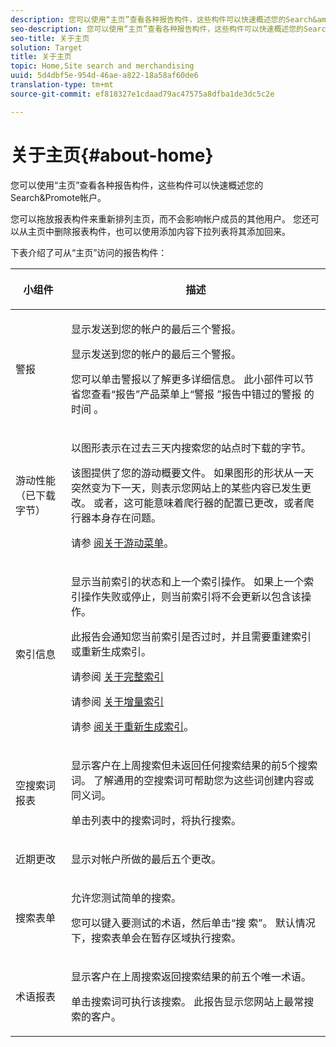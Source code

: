 ```yaml
---
description: 您可以使用“主页”查看各种报告构件，这些构件可以快速概述您的Search&amp;Promote帐户。
seo-description: 您可以使用“主页”查看各种报告构件，这些构件可以快速概述您的Search&amp;Promote帐户。
seo-title: 关于主页
solution: Target
title: 关于主页
topic: Home,Site search and merchandising
uuid: 5d4dbf5e-954d-46ae-a822-18a58af60de6
translation-type: tm+mt
source-git-commit: ef818327e1cdaad79ac47575a8dfba1de3dc5c2e

---
```



# 关于主页{#about-home}

您可以使用“主页”查看各种报告构件，这些构件可以快速概述您的Search&amp;Promote帐户。

您可以拖放报表构件来重新排列主页，而不会影响帐户成员的其他用户。 您还可以从主页中删除报表构件，也可以使用添加内容下拉列表将其添加回来。

下表介绍了可从“主页”访问的报告构件：

<table> 
 <thead> 
  <tr> 
   <th colname="col1" class="entry"> <p>小组件 </p> </th> 
   <th colname="col2" class="entry"> <p>描述 </p> </th> 
  </tr>
 </thead>
 <tbody> 
  <tr> 
   <td colname="col1"> <p>警报 </p> </td> 
   <td colname="col2"> <p> 显示发送到您的帐户的最后三个警报。 </p> <p>显示发送到您的帐户的最后三个警报。 </p> <p>您可以单击警报以了解更多详细信息。 此小部件可以节省您查看“报告”产品菜单上“警报 <span class="uicontrol"></span> ”报告中错过的警报 <span class="uicontrol"> 的时间</span> 。 </p> </td> 
  </tr> 
  <tr> 
   <td colname="col1"> <p>游动性能（已下载字节） </p> </td> 
   <td colname="col2"> <p>以图形表示在过去三天内搜索您的站点时下载的字节。 </p> <p>该图提供了您的游动概要文件。 如果图形的形状从一天突然变为下一天，则表示您网站上的某些内容已发生更改。 或者，这可能意味着爬行器的配置已更改，或者爬行器本身存在问题。 </p> <p>请参 <a href="c-about-settings-menu/c-about-crawling-menu.md#concept_59307680C6724E93952ADE5044983AF6" format="dita" scope="local"> 阅关于游动菜单</a>。 </p> </td> 
  </tr> 
  <tr> 
   <td colname="col1"> <p>索引信息 </p> </td> 
   <td colname="col2"> <p>显示当前索引的状态和上一个索引操作。 如果上一个索引操作失败或停止，则当前索引将不会更新以包含该操作。 </p> <p>此报告会通知您当前索引是否过时，并且需要重建索引或重新生成索引。 </p> <p>请参阅 <a href="c-about-index-menu/c-about-full-index.md#concept_C69BD21863FD4856B49326F35DB570D3" format="dita" scope="local"> 关于完整索引</a> </p> <p>请参阅 <a href="c-about-index-menu/c-about-incremental-index.md#concept_A7770F0552D14C47B3DDB65DB78FFFEE" format="dita" scope="local"> 关于增量索引</a> </p> <p>请参 <a href="c-about-index-menu/c-about-regenerate-index.md#concept_6CBE6B8D18EF47D293091CBA542245FA" format="dita" scope="local"> 阅关于重新生成索引</a>。 </p> </td> 
  </tr> 
  <tr> 
   <td colname="col1"> <p>空搜索词报表 </p> </td> 
   <td colname="col2"> <p> 显示客户在上周搜索但未返回任何搜索结果的前5个搜索词。 了解通用的空搜索词可帮助您为这些词创建内容或同义词。 </p> <p>单击列表中的搜索词时，将执行搜索。 </p> </td> 
  </tr> 
  <tr> 
   <td colname="col1"> <p>近期更改 </p> </td> 
   <td colname="col2"> <p> 显示对帐户所做的最后五个更改。 </p> </td> 
  </tr> 
  <tr> 
   <td colname="col1"> <p>搜索表单 </p> </td> 
   <td colname="col2"> <p>允许您测试简单的搜索。 </p> <p> 您可以键入要测试的术语，然后单击“搜 <span class="uicontrol"> 索”</span>。 默认情况下，搜索表单会在暂存区域执行搜索。 </p> </td> 
  </tr> 
  <tr> 
   <td colname="col1"> <p>术语报表 </p> </td> 
   <td colname="col2"> <p>显示客户在上周搜索返回搜索结果的前五个唯一术语。 </p> <p> 单击搜索词可执行该搜索。 此报告显示您网站上最常搜索的客户。 </p> </td> 
  </tr> 
 </tbody> 
</table>

